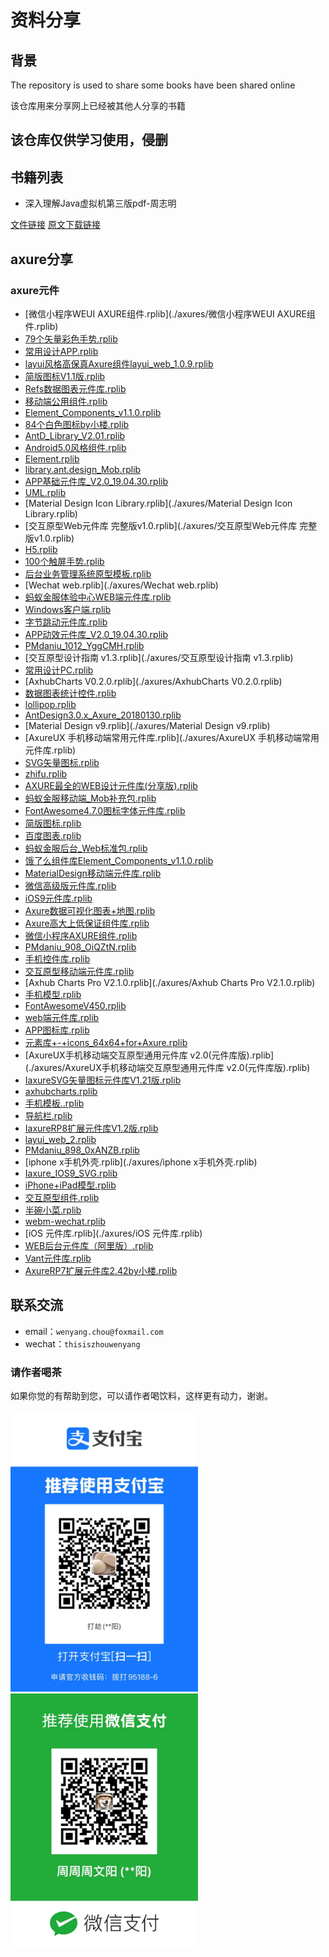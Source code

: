 # 资料分享

## 背景

The repository is used to share some books have been shared online

该仓库用来分享网上已经被其他人分享的书籍

## 该仓库仅供学习使用，侵删

## 书籍列表

- 深入理解Java虚拟机第三版pdf-周志明

[文件链接](./docs/1665144738702深入理解Java虚拟机：JVM高级特性与最佳实践（第3版）周志明.pdf) [原文下载链接](https://zhuanlan.zhihu.com/p/393148976)

## axure分享

### axure元件

- [微信小程序WEUI AXURE组件.rplib](./axures/微信小程序WEUI AXURE组件.rplib)
- [79个矢量彩色手势.rplib](./axures/79个矢量彩色手势.rplib)
- [常用设计APP.rplib](./axures/常用设计APP.rplib)
- [layui风格高保真Axure组件layui_web_1.0.9.rplib](./axures/layui风格高保真Axure组件layui_web_1.0.9.rplib)
- [简版图标V1.1版.rplib](./axures/简版图标V1.1版.rplib)
- [Refs数据图表元件库.rplib](./axures/Refs数据图表元件库.rplib)
- [移动端公用组件.rplib](./axures/移动端公用组件.rplib)
- [Element_Components_v1.1.0.rplib](./axures/Element_Components_v1.1.0.rplib)
- [84个白色图标by小楼.rplib](./axures/84个白色图标by小楼.rplib)
- [AntD_Library_V2.01.rplib](./axures/AntD_Library_V2.01.rplib)
- [Android5.0风格组件.rplib](./axures/Android5.0风格组件.rplib)
- [Element.rplib](./axures/Element.rplib)
- [library.ant.design_Mob.rplib](./axures/library.ant.design_Mob.rplib)
- [APP基础元件库_V2.0_19.04.30.rplib](./axures/APP基础元件库_V2.0_19.04.30.rplib)
- [UML.rplib](./axures/UML.rplib)
- [Material Design Icon Library.rplib](./axures/Material Design Icon Library.rplib)
- [交互原型Web元件库 完整版v1.0.rplib](./axures/交互原型Web元件库 完整版v1.0.rplib)
- [H5.rplib](./axures/H5.rplib)
- [100个触屏手势.rplib](./axures/100个触屏手势.rplib)
- [后台业务管理系统原型模板.rplib](./axures/后台业务管理系统原型模板.rplib)
- [Wechat web.rplib](./axures/Wechat web.rplib)
- [蚂蚁金服体验中心WEB端元件库.rplib](./axures/蚂蚁金服体验中心WEB端元件库.rplib)
- [Windows客户端.rplib](./axures/Windows客户端.rplib)
- [字节跳动元件库.rplib](./axures/字节跳动元件库.rplib)
- [APP动效元件库_V2.0_19.04.30.rplib](./axures/APP动效元件库_V2.0_19.04.30.rplib)
- [PMdaniu_1012_YggCMH.rplib](./axures/PMdaniu_1012_YggCMH.rplib)
- [交互原型设计指南 v1.3.rplib](./axures/交互原型设计指南 v1.3.rplib)
- [常用设计PC.rplib](./axures/常用设计PC.rplib)
- [AxhubCharts V0.2.0.rplib](./axures/AxhubCharts V0.2.0.rplib)
- [数据图表统计控件.rplib](./axures/数据图表统计控件.rplib)
- [lollipop.rplib](./axures/lollipop.rplib)
- [AntDesign3.0.x_Axure_20180130.rplib](./axures/AntDesign3.0.x_Axure_20180130.rplib)
- [Material Design v9.rplib](./axures/Material Design v9.rplib)
- [AxureUX 手机移动端常用元件库.rplib](./axures/AxureUX 手机移动端常用元件库.rplib)
- [SVG矢量图标.rplib](./axures/SVG矢量图标.rplib)
- [zhifu.rplib](./axures/zhifu.rplib)
- [AXURE最全的WEB设计元件库(分享版).rplib](./axures/AXURE最全的WEB设计元件库(分享版).rplib)
- [蚂蚁金服移动端_Mob补充包.rplib](./axures/蚂蚁金服移动端_Mob补充包.rplib)
- [FontAwesome4.7.0图标字体元件库.rplib](./axures/FontAwesome4.7.0图标字体元件库.rplib)
- [简版图标.rplib](./axures/简版图标.rplib)
- [百度图表.rplib](./axures/百度图表.rplib)
- [蚂蚁金服后台_Web标准包.rplib](./axures/蚂蚁金服后台_Web标准包.rplib)
- [饿了么组件库Element_Components_v1.1.0.rplib](./axures/饿了么组件库Element_Components_v1.1.0.rplib)
- [MaterialDesign移动端元件库.rplib](./axures/MaterialDesign移动端元件库.rplib)
- [微信高级版元件库.rplib](./axures/微信高级版元件库.rplib)
- [iOS9元件库.rplib](./axures/iOS9元件库.rplib)
- [Axure数据可视化图表+地图.rplib](./axures/Axure数据可视化图表+地图.rplib)
- [Axure高大上低保证组件库.rplib](./axures/Axure高大上低保证组件库.rplib)
- [微信小程序AXURE组件.rplib](./axures/微信小程序AXURE组件.rplib)
- [PMdaniu_908_OiQZtN.rplib](./axures/PMdaniu_908_OiQZtN.rplib)
- [手机控件库.rplib](./axures/手机控件库.rplib)
- [交互原型移动端元件库.rplib](./axures/交互原型移动端元件库.rplib)
- [Axhub Charts Pro V2.1.0.rplib](./axures/Axhub Charts Pro V2.1.0.rplib)
- [手机模型.rplib](./axures/手机模型.rplib)
- [FontAwesomeV450.rplib](./axures/FontAwesomeV450.rplib)
- [web端元件库.rplib](./axures/web端元件库.rplib)
- [APP图标库.rplib](./axures/APP图标库.rplib)
- [元素库+-+icons_64x64+for+Axure.rplib](./axures/元素库+-+icons_64x64+for+Axure.rplib)
- [AxureUX手机移动端交互原型通用元件库 v2.0(元件库版).rplib](./axures/AxureUX手机移动端交互原型通用元件库 v2.0(元件库版).rplib)
- [IaxureSVG矢量图标元件库V1.21版.rplib](./axures/IaxureSVG矢量图标元件库V1.21版.rplib)
- [axhubcharts.rplib](./axures/axhubcharts.rplib)
- [手机模板..rplib](./axures/手机模板..rplib)
- [导航栏.rplib](./axures/导航栏.rplib)
- [IaxureRP8扩展元件库V1.2版.rplib](./axures/IaxureRP8扩展元件库V1.2版.rplib)
- [layui_web_2.rplib](./axures/layui_web_2.rplib)
- [PMdaniu_898_0xANZB.rplib](./axures/PMdaniu_898_0xANZB.rplib)
- [iphone x手机外壳.rplib](./axures/iphone x手机外壳.rplib)
- [Iaxure_IOS9_SVG.rplib](./axures/Iaxure_IOS9_SVG.rplib)
- [iPhone+iPad模型.rplib](./axures/iPhone+iPad模型.rplib)
- [交互原型组件.rplib](./axures/交互原型组件.rplib)
- [半碗小菜.rplib](./axures/半碗小菜.rplib)
- [webm-wechat.rplib](./axures/webm-wechat.rplib)
- [iOS 元件库.rplib](./axures/iOS 元件库.rplib)
- [WEB后台元件库（阿里版）.rplib](./axures/WEB后台元件库（阿里版）.rplib)
- [Vant元件库.rplib](./axures/Vant元件库.rplib)
- [AxureRP7扩展元件库2.42by小楼.rplib](./axures/AxureRP7扩展元件库2.42by小楼.rplib)

## 联系交流

- email：`wenyang.chou@foxmail.com`
- wechat：`thisiszhouwenyang`

### 请作者喝茶

如果你觉的有帮助到您，可以请作者喝饮料，这样更有动力，谢谢。

<p align="left">
  <img width="300" src="./imgs/ali-collect.png">
  
  <img width="300" src="./imgs/wechat-collect.png">
</p>